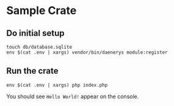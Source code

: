 # Sample Crate

## Do initial setup
```
touch db/database.sqlite
env $(cat .env | xargs) vendor/bin/daenerys module:register
```

## Run the crate
```
env $(cat .env | xargs) php index.php
```

You should see `Hello World!` appear on the console.

